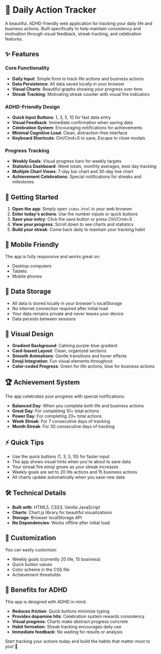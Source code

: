 # 🎯 Daily Action Tracker

A beautiful, ADHD-friendly web application for tracking your daily life and business actions. Built specifically to help maintain consistency and motivation through visual feedback, streak tracking, and celebration features.

## ✨ Features

### Core Functionality
- **Daily Input**: Simple form to track life actions and business actions
- **Data Persistence**: All data saved locally in your browser
- **Visual Charts**: Beautiful graphs showing your progress over time
- **Streak Tracking**: Motivating streak counter with visual fire indicators

### ADHD-Friendly Design
- **Quick Input Buttons**: 1, 3, 5, 10 for fast data entry
- **Visual Feedback**: Immediate confirmation when saving data
- **Celebration System**: Encouraging notifications for achievements
- **Minimal Cognitive Load**: Clean, distraction-free interface
- **Keyboard Shortcuts**: Ctrl/Cmd+S to save, Escape to close modals

### Progress Tracking
- **Weekly Goals**: Visual progress bars for weekly targets
- **Statistics Dashboard**: Week totals, monthly averages, best day tracking
- **Multiple Chart Views**: 7-day bar chart and 30-day line chart
- **Achievement Celebrations**: Special notifications for streaks and milestones

## 🚀 Getting Started

1. **Open the app**: Simply open `index.html` in your web browser
2. **Enter today's actions**: Use the number inputs or quick buttons
3. **Save your entry**: Click the save button or press Ctrl/Cmd+S
4. **View your progress**: Scroll down to see charts and statistics
5. **Build your streak**: Come back daily to maintain your tracking habit

## 📱 Mobile Friendly

The app is fully responsive and works great on:
- Desktop computers
- Tablets
- Mobile phones

## 💾 Data Storage

- All data is stored locally in your browser's localStorage
- No internet connection required after initial load
- Your data remains private and never leaves your device
- Data persists between sessions

## 🎨 Visual Design

- **Gradient Background**: Calming purple-blue gradient
- **Card-based Layout**: Clean, organized sections
- **Smooth Animations**: Gentle transitions and hover effects
- **Emoji Integration**: Fun visual elements throughout
- **Color-coded Progress**: Green for life actions, blue for business actions

## 🏆 Achievement System

The app celebrates your progress with special notifications:
- **Balanced Day**: When you complete both life and business actions
- **Great Day**: For completing 10+ total actions
- **Power Day**: For completing 20+ total actions
- **Week Streak**: For 7 consecutive days of tracking
- **Month Streak**: For 30 consecutive days of tracking

## ⚡ Quick Tips

- Use the quick buttons (1, 3, 5, 10) for faster input
- The app shows visual hints when you're about to save data
- Your streak fire emoji grows as your streak increases
- Weekly goals are set to 20 life actions and 15 business actions
- All charts update automatically when you save new data

## 🛠️ Technical Details

- **Built with**: HTML5, CSS3, Vanilla JavaScript
- **Charts**: Chart.js library for beautiful visualizations
- **Storage**: Browser localStorage API
- **No Dependencies**: Works offline after initial load

## 🔧 Customization

You can easily customize:
- Weekly goals (currently 20 life, 15 business)
- Quick button values
- Color scheme in the CSS file
- Achievement thresholds

## 🌟 Benefits for ADHD

This app is designed with ADHD in mind:
- **Reduces friction**: Quick buttons minimize typing
- **Provides dopamine hits**: Celebration system rewards consistency
- **Visual progress**: Charts make abstract progress concrete
- **Habit formation**: Streak tracking encourages daily use
- **Immediate feedback**: No waiting for results or analysis

Start tracking your actions today and build the habits that matter most to you! 🚀
